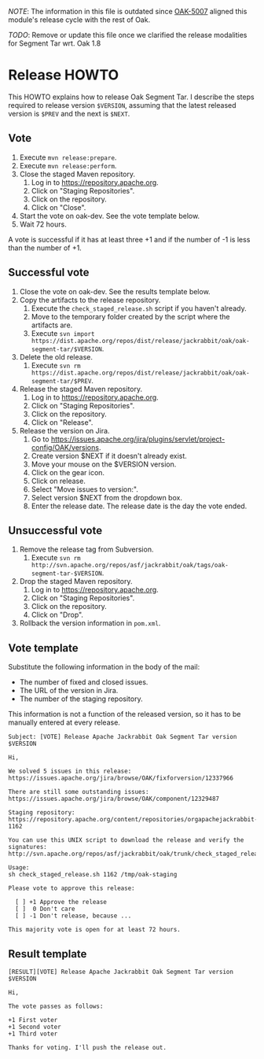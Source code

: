 <!--
   Licensed to the Apache Software Foundation (ASF) under one or more
   contributor license agreements.  See the NOTICE file distributed with
   this work for additional information regarding copyright ownership.
   The ASF licenses this file to You under the Apache License, Version 2.0
   (the "License"); you may not use this file except in compliance with
   the License.  You may obtain a copy of the License at

       http://www.apache.org/licenses/LICENSE-2.0

   Unless required by applicable law or agreed to in writing, software
   distributed under the License is distributed on an "AS IS" BASIS,
   WITHOUT WARRANTIES OR CONDITIONS OF ANY KIND, either express or implied.
   See the License for the specific language governing permissions and
   limitations under the License.
  -->

*NOTE*: The information in this file is outdated since [OAK-5007](https://issues.apache.org/jira/browse/OAK-5007) aligned this module's release cycle with the rest of Oak.

*TODO*: Remove or update this file once we clarified the release modalities for Segment Tar wrt. Oak 1.8   

# Release HOWTO

This HOWTO explains how to release Oak Segment Tar. I describe the steps required to release version `$VERSION`, assuming that the latest released version is `$PREV` and the next is `$NEXT`.

## Vote

1. Execute `mvn release:prepare`.
2. Execute `mvn release:perform`.
3. Close the staged Maven repository.
    1. Log in to https://repository.apache.org.
    2. Click on "Staging Repositories".
    3. Click on the repository.
    4. Click on "Close".
4. Start the vote on oak-dev. See the vote template below.
5. Wait 72 hours.

A vote is successful if it has at least three +1 and if the number of -1 is less than the number of +1.

## Successful vote

1. Close the vote on oak-dev. See the results template below.
2. Copy the artifacts to the release repository.
    1. Execute the `check_staged_release.sh` script if you haven't already.
    2. Move to the temporary folder created by the script where the artifacts are.
    3. Execute `svn import https://dist.apache.org/repos/dist/release/jackrabbit/oak/oak-segment-tar/$VERSION`.
3. Delete the old release.
    1. Execute `svn rm https://dist.apache.org/repos/dist/release/jackrabbit/oak/oak-segment-tar/$PREV`.
4. Release the staged Maven repository.
    1. Log in to https://repository.apache.org.
    2. Click on "Staging Repositories".
    3. Click on the repository.
    4. Click on "Release".
5. Release the version on Jira.
    1. Go to https://issues.apache.org/jira/plugins/servlet/project-config/OAK/versions.
    2. Create version $NEXT if it doesn't already exist.
    3. Move your mouse on the $VERSION version.
    4. Click on the gear icon.
    5. Click on release.
    6. Select "Move issues to version:".
    7. Select version $NEXT from the dropdown box.
    8. Enter the release date. The release date is the day the vote ended.

## Unsuccessful vote

1. Remove the release tag from Subversion.
    1. Execute `svn rm http://svn.apache.org/repos/asf/jackrabbit/oak/tags/oak-segment-tar-$VERSION`.
2. Drop the staged Maven repository.
    1. Log in to https://repository.apache.org.
    2. Click on "Staging Repositories".
    3. Click on the repository.
    4. Click on "Drop".
3. Rollback the version information in `pom.xml`.

## Vote template

Substitute the following information in the body of the mail:

- The number of fixed and closed issues.
- The URL of the version in Jira.
- The number of the staging repository.

This information is not a function of the released version, so it has to be manually entered at every release.

```
Subject: [VOTE] Release Apache Jackrabbit Oak Segment Tar version $VERSION

Hi,

We solved 5 issues in this release:
https://issues.apache.org/jira/browse/OAK/fixforversion/12337966

There are still some outstanding issues:
https://issues.apache.org/jira/browse/OAK/component/12329487

Staging repository:
https://repository.apache.org/content/repositories/orgapachejackrabbit-1162

You can use this UNIX script to download the release and verify the signatures:
http://svn.apache.org/repos/asf/jackrabbit/oak/trunk/check_staged_release.sh

Usage:
sh check_staged_release.sh 1162 /tmp/oak-staging

Please vote to approve this release:

  [ ] +1 Approve the release
  [ ]  0 Don't care
  [ ] -1 Don't release, because ...

This majority vote is open for at least 72 hours.
```

## Result template

```
[RESULT][VOTE] Release Apache Jackrabbit Oak Segment Tar version $VERSION

Hi,

The vote passes as follows:

+1 First voter
+1 Second voter
+1 Third voter

Thanks for voting. I'll push the release out.
```
